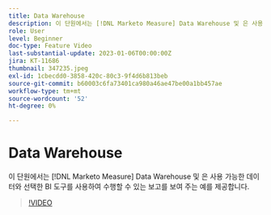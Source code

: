 ```yaml
---
title: Data Warehouse
description: 이 단원에서는 [!DNL Marketo Measure] Data Warehouse 및 은 사용 가능한 데이터와 선택한 BI 도구를 사용하여 수행할 수 있는 보고를 보여 주는 예를 제공합니다.
role: User
level: Beginner
doc-type: Feature Video
last-substantial-update: 2023-01-06T00:00:00Z
jira: KT-11686
thumbnail: 347235.jpeg
exl-id: 1cbecdd0-3858-420c-80c3-9f4d6b813beb
source-git-commit: b60003c6fa73401ca980a46ae47be00a1bb457ae
workflow-type: tm+mt
source-wordcount: '52'
ht-degree: 0%

---
```


# Data Warehouse

이 단원에서는 [!DNL Marketo Measure] Data Warehouse 및 은 사용 가능한 데이터와 선택한 BI 도구를 사용하여 수행할 수 있는 보고를 보여 주는 예를 제공합니다.

>[!VIDEO](https://video.tv.adobe.com/v/347235/?quality=12&learn=on)
